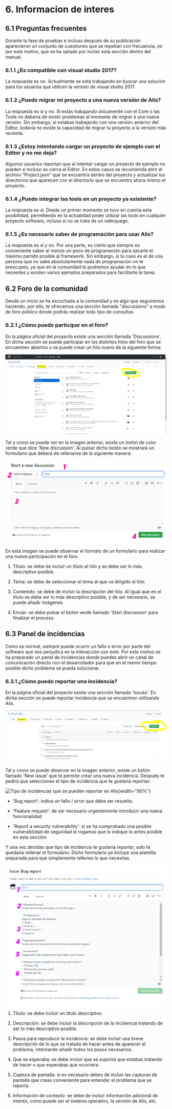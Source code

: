 # 6. Informacion de interes

## 6.1 Preguntas frecuentes

Durante la fase de pruebas e incluso después de su publicación
aparecieron un conjunto de cuestiones que se repetían con frecuencia, es
por este motivo, que se ha optado por incluir esta sección dentro del
manual.

### 6.1.1 ¿Es compatible con visual studio 2017?

La respuesta es no. Actualmente se está trabajando en buscar una
solución para los usuarios que utilicen la versión de visual studio
2017.

### 6.1.2 ¿Puedo migrar mi proyecto a una nueva versión de Alis?

La respuesta es sí y no. Si estás trabajando únicamente con el Core o
las Tools no debería de existir problemas al momento de migrar a una
nueva versión. Sin embargo, si estabas trabajando con una versión
anterior del Editor, todavía no existe la capacidad de migrar tu
proyecto a la versión más reciente.

### 6.1.3 ¿Estoy intentando cargar un proyecto de ejemplo con el Editor y no me deja?

Algunos usuarios reportan que al intentar cargar un proyecto de ejemplo
no pueden e incluso se cierra el Editor. En estos casos se recomienda
abrir el archivo "Project.json" que se encuentra dentro del proyecto y
actualizar los directorios que aparecen con el directorio que se
encuentra ahora mismo el proyecto.

### 6.1.4 ¿Puedo integrar las tools en un proyecto ya existente?

La respuesta es sí. Desde un primer momento se tuvo en cuenta esta
posibilidad, permitiendo en la actualidad poder utilizar las tools en
cualquier proyecto software, incluso si no se trata de un videojuego.

### 6.1.5 ¿Es necesario saber de programación para usar Alis?

La respuesta es sí y no. Por una parte, es cierto que siempre es
conveniente saber al menos un poco de programación para sacarle el
máximo partido posible al framework. Sin embargo, si tu caso es el de
una persona que no sabe absolutamente nada de programación no te
preocupes, ya que en la comunidad te podremos ayudar en lo que necesites
y existen varios ejemplos preparados para facilitarte la tarea.


## 6.2 Foro de la comunidad

Desde un inicio se ha escuchado a la comunidad y es algo que seguiremos
haciendo, por ello, te ofrecemos una sección llamada "discussions" a
modo de foro público donde podrás realizar todo tipo de consultas.

### 6.2.1 ¿Cómo puedo participar en el foro?

En la página oficial del proyecto existe una sección llamada
'Discussions'. En dicha sección se puede participar en los distintos
hilos del foro que se encuentren abiertos o se puede crear un hilo nuevo
de la siguiente forma:

![Crear un hilo en el foro de Alis.](Fotos_Manual/foro.PNG)

Tal y como se puede ver en la imagen anterior, existe un botón de color
verde que dice 'New discussion'. Al pulsar dicho botón se mostrará un
formulario que deberá de rellenarse de la siguiente manera:

![Formulario para crear un hilo en el foro de Alis.](Fotos_Manual/formulario_foro.PNG)

En esta imagen se puede observar el formato de un formulario para
realizar una nueva participación en el foro.

1.  Título: se debe de incluir un título al hilo y se debe ser lo más
    descriptivo posible.

2.  Tema: se debe de seleccionar el tema al que va dirigido el hilo.

3.  Contenido: se debe de incluir la descripción del hilo. Al igual que
    en el título se debe ser lo más descriptivo posible, y de ser
    necesario, se puede añadir imágenes.

4.  Enviar: se debe pulsar el botón verde llamado 'Start discussion'
    para finalizar el proceso.

## 6.3 Panel de incidencias

Como es normal, siempre puede ocurrir un fallo o error por parte del
software que nos perjudica en la interacción con este. Por este motivo
se ha preparado un panel de incidencias donde puedes abrir un canal de
comunicación directo con el desarrollador para que en el menor tiempo
posible dicho problema se pueda solucionar.

### 6.3.1 ¿Cómo puedo reportar una incidencia?

En la página oficial del proyecto existe una sección llamada 'Issues'.
En dicha sección se puede reportar incidencia que se encuentren
utilizando Alis.

![Crear una incidencia en el panel de incidencia de Alis.](Fotos_Manual/issues_panel.PNG)

Tal y como se puede observar en la imagen anterior, existe un botón
llamado 'New issue' que te permite crear una nueva incidencia. Después
te pedirá que selecciones el tipo de incidencia que te gustaría
reportar:

![Tipo de incidencias que se pueden reportar en
Alis](Fotos_Manual/tipo_issue.PNG){width="90%"}

-   'Bug report': indica un fallo / error que debe ser resuelto.

-   'Feature request': de ser necesario urgentemente introducir una
    nueva funcionalidad

-   'Report a security vulnerability': si se ha comprobado una posible
    vulnerabilidad de seguridad le rogamos que lo indique lo antes
    posible en esta sección.

Y una vez decidas que tipo de incidencia te gustaría reportar, solo te
quedaría rellenar el formulario. Dicho formulario ya incluye una
plantilla preparada para que simplemente rellenes lo que necesitas.

![Partes de una incidencia en Alis](Fotos_Manual/issue_report_parts.png)

1.  Título: se debe incluir un título descriptivo.

2.  Descripción: se debe incluir la descripción de la incidencia
    tratando de ser lo más descriptivo posible.

3.  Pasos para reproducir la incidencia: se debe incluir una breve
    descripción de lo que se tratada de hacer antes de aparecer el
    problema, intentando añadir todos los pasos necesarios.

4.  Que se esperaba: se debe incluir que se suponía que estabas tratando
    de hacer o que esperabas que ocurriera.

5.  Captura de pantalla: si es necesario debes de incluir las capturas
    de pantalla que creas conveniente para entender el problema que se
    reporta.

6.  Información de contexto: se debe de incluir información adicional de
    interés, como puede ser el sistema operativo, la versión de Alis,
    etc.
